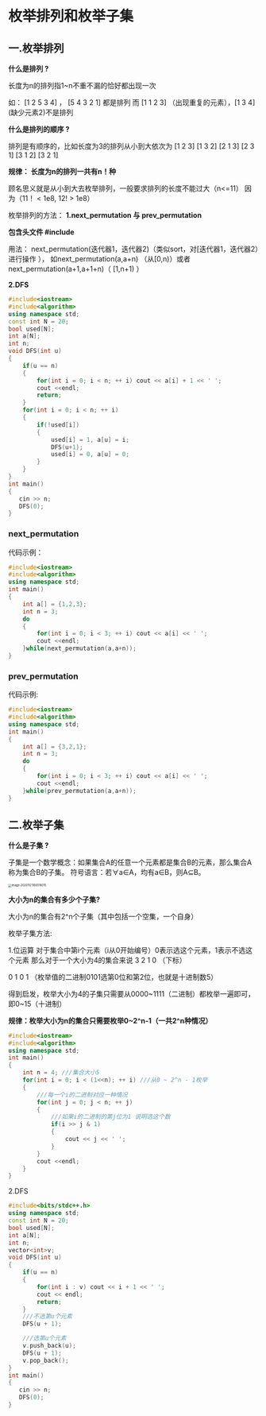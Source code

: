 # 枚举排列和枚举子集



## 一.枚举排列

**什么是排列 ?**

长度为n的排列指1~n不重不漏的恰好都出现一次

如： [1 2 5 3 4] ， [5 4 3 2 1] 都是排列
而     [1 1 2 3] （出现重复的元素），[1 3 4] (缺少元素2)不是排列

**什么是排列的顺序 ?**

排列是有顺序的，比如长度为3的排列从小到大依次为
[1 2 3]  [1 3 2]  [2 1 3]  [2 3 1]  [3 1 2]  [3 2 1] 

**规律： 长度为n的排列一共有n！种**



顾名思义就是从小到大去枚举排列，一般要求排列的长度不能过大（n<=11）
因为（11！ < 1e8, 12! > 1e8）

枚举排列的方法：
**1.next_permutation 与 prev_permutation**

**包含头文件 #include<algorithm>**

用法：
next_permutation(迭代器1，迭代器2)（类似sort，对[迭代器1，迭代器2）进行操作 ），
如next_permutation(a,a+n) （从[0,n)）或者 next_permutation(a+1,a+1+n)（ [1,n+1) ）

**2.DFS**

```CPP
#include<iostream>
#include<algorithm>
using namespace std;
const int N = 20;
bool used[N];
int a[N];
int n;
void DFS(int u)
{
    if(u == n)
    {
        for(int i = 0; i < n; ++ i) cout << a[i] + 1 << ' ';
        cout <<endl;
        return;
    }
    for(int i = 0; i < n; ++ i)
    {
        if(!used[i])
        {
            used[i] = 1, a[u] = i;
            DFS(u+1);
            used[i] = 0, a[u] = 0;
        }
    }
}
int main()
{
   cin >> n;
   DFS(0);
}
```



### next_permutation

代码示例：

```CPP
#include<iostream>
#include<algorithm>
using namespace std;
int main()
{
    int a[] = {1,2,3};
    int n = 3;
    do
    {
        for(int i = 0; i < 3; ++ i) cout << a[i] << ' ';
        cout <<endl;
    }while(next_permutation(a,a+n));
}
```



### prev_permutation

代码示例:

```cpp
#include<iostream>
#include<algorithm>
using namespace std;
int main()
{
    int a[] = {3,2,1};
    int n = 3;
    do
    {
        for(int i = 0; i < 3; ++ i) cout << a[i] << ' ';
        cout <<endl;
    }while(prev_permutation(a,a+n));
}
```



## 二.枚举子集

**什么是子集 ?**

子集是一个数学概念：如果集合A的任意一个元素都是集合B的元素，那么集合A称为集合B的子集。
符号语言：若∀a∈A，均有a∈B，则A⊆B。

<img src="C:\Users\leng\AppData\Roaming\Typora\typora-user-images\image-20201121160516015.png" alt="image-20201121160516015" style="zoom:40%;" />

**大小为n的集合有多少个子集?**

大小为n的集合有2^n个子集（其中包括一个空集，一个自身）

枚举子集方法:

1.位运算
对于集合中第i个元素（i从0开始编号）0表示选这个元素，1表示不选这个元素
那么对于一个大小为4的集合来说 
3    2     1     0    （下标）

0    1     0     1    （枚举值的二进制0101选第0位和第2位，也就是十进制数5）



得到启发，枚举大小为4的子集只需要从0000~1111（二进制）都枚举一遍即可，即0~15（十进制）

**规律：枚举大小为n的集合只需要枚举0~2^n-1（一共2^n种情况）**

```CPP
#include<iostream>
#include<algorithm>
using namespace std;
int main()
{
    int n = 4; ///集合大小5
    for(int i = 0; i < (1<<n); ++ i) ///从0 ~ 2^n - 1枚举
    {
        ///每一个i的二进制对应一种情况
        for(int j = 0; j < n; ++ j)
        {
            ///如果i的二进制的第j位为1 说明选这个数
            if(i >> j & 1)
            {
                cout << j << ' ';
            }
        }
        cout <<endl;
    }
}
```

2.DFS

```CPP
#include<bits/stdc++.h>
using namespace std;
const int N = 20;
bool used[N];
int a[N];
int n;
vector<int>v;
void DFS(int u)
{
    if(u == n)
    {
        for(int i : v) cout << i + 1 << ' ';
        cout << endl;
        return;
    }
    ///不选第u个元素
    DFS(u + 1);

    ///选第u个元素
    v.push_back(u);
    DFS(u + 1);
    v.pop_back();
}
int main()
{
   cin >> n;
   DFS(0);
}
```



